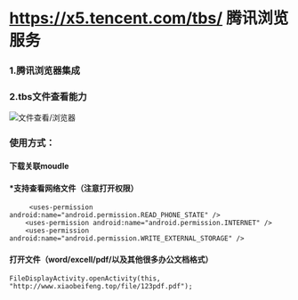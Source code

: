 # https://x5.tencent.com/tbs/ 腾讯浏览服务 
### 1.腾讯浏览器集成
###  2.tbs文件查看能力
![文件查看/浏览器](https://github.com/Knowledgeables/TBSreader/blob/master/img/gif.gif "文件查看/浏览器")
### 使用方式：
 ####  下载关联moudle
#### *支持查看网络文件（注意打开权限）
         <uses-permission android:name="android.permission.READ_PHONE_STATE" />
        <uses-permission android:name="android.permission.INTERNET" />
        <uses-permission android:name="android.permission.WRITE_EXTERNAL_STORAGE" />

#### 打开文件（word/excell/pdf/以及其他很多办公文档格式）
    FileDisplayActivity.openActivity(this, "http://www.xiaobeifeng.top/file/123pdf.pdf");
    
	
